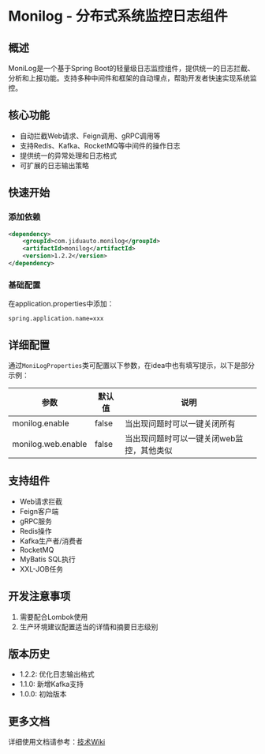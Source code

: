 # Monilog - 分布式系统监控日志组件

## 概述
MoniLog是一个基于Spring Boot的轻量级日志监控组件，提供统一的日志拦截、分析和上报功能。支持多种中间件和框架的自动埋点，帮助开发者快速实现系统监控。

## 核心功能
- 自动拦截Web请求、Feign调用、gRPC调用等
- 支持Redis、Kafka、RocketMQ等中间件的操作日志
- 提供统一的异常处理和日志格式
- 可扩展的日志输出策略

## 快速开始

### 添加依赖
```xml
<dependency>
    <groupId>com.jiduauto.monilog</groupId>
    <artifactId>monilog</artifactId>
    <version>1.2.2</version>
</dependency>
```

### 基础配置
在application.properties中添加：
```properties
spring.application.name=xxx
```

## 详细配置
通过`MoniLogProperties`类可配置以下参数，在idea中也有填写提示，以下是部分示例：

| 参数                    | 默认值   | 说明                     |
|-----------------------|-------|------------------------|
| monilog.enable        | false | 当出现问题时可以一键关闭所有         |
| monilog.web.enable    | false | 当出现问题时可以一键关闭web监控，其他类似 |


## 支持组件
- Web请求拦截
- Feign客户端
- gRPC服务
- Redis操作
- Kafka生产者/消费者
- RocketMQ
- MyBatis SQL执行
- XXL-JOB任务

## 开发注意事项
1. 需要配合Lombok使用
3. 生产环境建议配置适当的详情和摘要日志级别

## 版本历史
- 1.2.2: 优化日志输出格式
- 1.1.0: 新增Kafka支持
- 1.0.0: 初始版本

## 更多文档
详细使用文档请参考：[技术Wiki](https://ncn3hjlyonrl.feishu.cn/wiki/AVSHw5r4liZO1Fktiojc4zVEnqf?from=from_copylink)